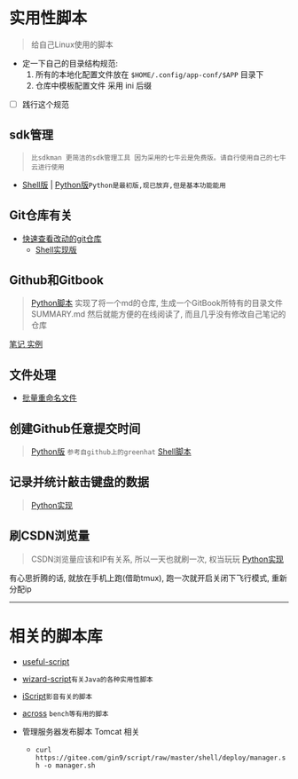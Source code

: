 # 实用性脚本
> 给自己Linux使用的脚本

- 定一下自己的目录结构规范:
  1. 所有的本地化配置文件放在 `$HOME/.config/app-conf/$APP` 目录下
  1. 仓库中模板配置文件 采用 ini 后缀

- [ ] 践行这个规范

## sdk管理
> `比sdkman 更简洁的sdk管理工具 因为采用的七牛云是免费版。请自行使用自己的七牛云进行使用`

- [Shell版](/shell/sdk) | [Python版](/python/mythsdk/)`Python是最初版,现已放弃,但是基本功能能用` 

## Git仓库有关
- [快速查看改动的git仓库](/python/nouse/check_repos.py) 
  - [Shell实现版](/shell/check_by_aliases.sh)

## Github和Gitbook
> [Python脚本](/python/create_tree.py) 实现了将一个md的仓库, 生成一个GitBook所特有的目录文件 SUMMARY.md
然后就能方便的在线阅读了, 而且几乎没有修改自己笔记的仓库

[笔记 实例](https://github.com/Kuangcp/Notes)

## 文件处理
- [批量重命名文件](/python/rename_image.py)

## 创建Github任意提交时间
> [Python版](/python/nouse/create_commit.py) `参考自github上的greenhat`
> [Shell脚本](/shell/create_commit.sh)

## 记录并统计敲击键盘的数据
> [Python实现](/python/tool/key)

## 刷CSDN浏览量
> CSDN浏览量应该和IP有关系, 所以一天也就刷一次, 权当玩玩
> [Python实现](/python/increase_readed.py)

有心思折腾的话, 就放在手机上跑(借助tmux), 跑一次就开启关闭下飞行模式, 重新分配ip 
*********
# 相关的脚本库
- [useful-script](https://github.com/oldratlee/useful-scripts)
- [wizard-script](https://github.com/robertleepeak/wizard-scripts)`有关Java的各种实用性脚本`
- [iScript](https://github.com/PeterDing/iScript)`影音有关的脚本`
- [across](https://github.com/teddysun/across) `bench等有用的脚本`

- 管理服务器发布脚本 Tomcat 相关
  -  `curl https://gitee.com/gin9/script/raw/master/shell/deploy/manager.sh -o manager.sh`

